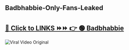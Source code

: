 
 ## Badbhabbie-Only-Fans-Leaked

# <h2><a href="https://clipsfans.com/Badbhabbie&ref=git">🔗 Click to LINKS ⏩⏩ 👉 🟢 Badbhabbie </a></h2>

<a href="https://clipsfans.com/Badbhabbie&ref=git" rel="nofollow" data-target="animated-image.originalLink"><img src="https://i.ibb.co.com/xMMVF88/686577567.gif" alt="Viral Video Original" style="max-width: 100%; display: inline-block;" data-target="animated-image.originalImage"></a>

